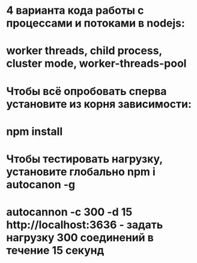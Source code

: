 ﻿# 4 варианта кода работы с процессами и потоками в nodejs:
 # worker threads, child process, cluster mode, worker-threads-pool
 # Чтобы всё опробовать сперва установите из корня зависимости:
 # npm install
 # Чтобы тестировать нагрузку, установите глобально npm i autocanon -g
 # autocannon -c 300 -d 15 http://localhost:3636 - задать нагрузку 300 соединений в течение 15 секунд
